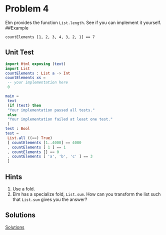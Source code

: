 # Problem 4
Elm provides the function ```List.length```. See if you can implement it yourself.
##Example
```
countElements [1, 2, 3, 4, 3, 2, 1] == 7
```
## Unit Test
```elm
import Html exposing (text)
import List
countElements : List a -> Int
countElements xs =
 -- your implementation here
 0

main =
 text
 (if (test) then
 "Your implementation passed all tests."
 else
 "Your implementation failed at least one test."
 )
test : Bool
test =
 List.all ((==) True)
 [ countElements [1..4000] == 4000
 , countElements [ 1 ] == 1
 , countElements [] == 0
 , countElements [ 'a', 'b', 'c' ] == 3
 ]
```
## Hints
1. Use a fold.
2. Elm has a specialize fold, ```List.sum```. How can you transform the list such that ```List.sum``` gives you the answer?

## Solutions
[Solutions](../s/s04.md)
